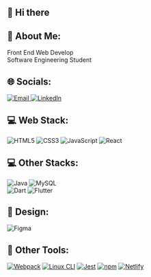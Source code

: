## 👋 Hi there

## 💫 About Me:
Front End Web Develop<br>Software Engineering Student


## 🌐 Socials:
<a href="mailto:ridhamuner@gmail.com">
  <img src="https://img.shields.io/badge/Email-Me-blue?style=for-the-badge&logo=mail.ru" alt="Email">
</a>
<a href="https://www.linkedin.com/in/ridhamuneer/">
  <img src="https://img.shields.io/badge/Connect-LinkedIn-blue?style=for-the-badge&logo=linkedin" alt="LinkedIn">
</a>

## 💻 Web Stack:
![HTML5](https://img.shields.io/badge/html5-%23E34F26.svg?style=for-the-badge&logo=html5&logoColor=white) 
![CSS3](https://img.shields.io/badge/css3-%231572B6.svg?style=for-the-badge&logo=css3&logoColor=white) 
![JavaScript](https://img.shields.io/badge/javascript-%23323330.svg?style=for-the-badge&logo=javascript&logoColor=%23F7DF1E) 
![React](https://img.shields.io/badge/react-%2320232a.svg?style=for-the-badge&logo=react&logoColor=%2361DAFB) 
<!-- Proudly created with GPRM ( https://gprm.itsvg.in ) -->
<!-- Proudly created with GPRM ( https://gprm.itsvg.in ) -->
<!-- Proudly created with GPRM ( https://gprm.itsvg.in ) -->

## 💻 Other Stacks:

![Java](https://img.shields.io/badge/java-%23ED8B00.svg?style=for-the-badge&logo=java&logoColor=white) 
![MySQL](https://img.shields.io/badge/mysql-%2300f.svg?style=for-the-badge&logo=mysql&logoColor=white) 	
![Dart](https://img.shields.io/badge/dart-%230175C2.svg?style=for-the-badge&logo=dart&logoColor=white) 
![Flutter](https://img.shields.io/badge/Flutter-%2302569B.svg?style=for-the-badge&logo=Flutter&logoColor=white)

## 🎨 Design:

![Figma](https://img.shields.io/badge/figma-%23F24E1E.svg?style=for-the-badge&logo=figma&logoColor=white)

## 🧰 Other Tools:

[![Webpack](https://img.shields.io/badge/Webpack-Bundling-blue?style=for-the-badge&logo=webpack)](https://webpack.js.org/)
[![Linux CLI](https://img.shields.io/badge/Linux%20CLI-Command%20Line-success?style=for-the-badge&logo=linux)](https://www.gnu.org/software/bash/)
[![Jest](https://img.shields.io/badge/Jest-Testing-critical?style=for-the-badge&logo=jest)](https://jestjs.io/)
[![npm](https://img.shields.io/badge/npm-Package%20Manager-red?style=for-the-badge&logo=npm)](https://www.npmjs.com/)
[![Netlify](https://img.shields.io/badge/Netlify-Hosting-brightgreen?style=for-the-badge&logo=netlify)](https://www.netlify.com/) 
<!--
**RidhaMuneer/RidhaMuneer** is a ✨ _special_ ✨ repository because its `README.md` (this file) appears on your GitHub profile.

Here are some ideas to get you started:

- 🔭 I’m currently working on ...
- 🌱 I’m currently learning ...
- 👯 I’m looking to collaborate on ...
- 🤔 I’m looking for help with ...
- 💬 Ask me about ...
- 📫 How to reach me: ...
- 😄 Pronouns: ...
- ⚡ Fun fact: ...
-->
